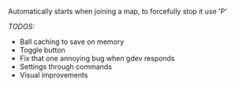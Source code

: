 Automatically starts when joining a map, to forcefully stop it use 'P'


 *TODOS:*
- Ball caching to save on memory
- Toggle button
- Fix that one annoying bug when gdev responds
- Settings through commands
- Visual improvements